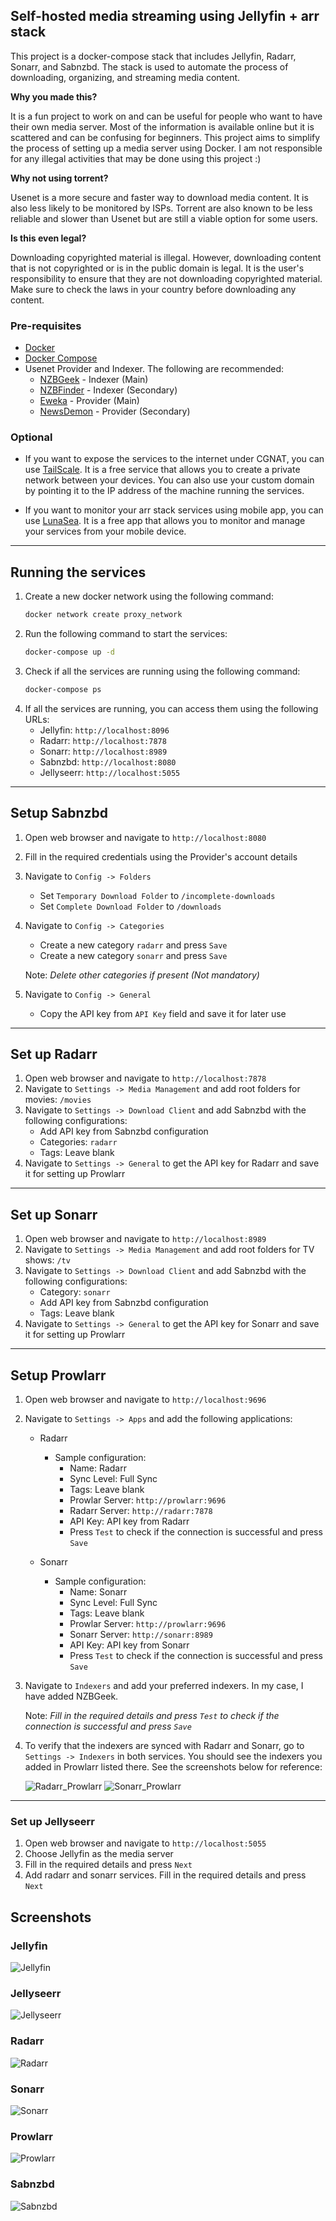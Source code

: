 ## Self-hosted media streaming using Jellyfin + arr stack

This project is a docker-compose stack that includes Jellyfin, Radarr, Sonarr, and Sabnzbd. The stack is used to automate the process of downloading, organizing, and streaming media content.

<b>Why you made this?</b> 

It is a fun project to work on and can be useful for people who want to have their own media server. Most of the information is available online but it is scattered and can be confusing for beginners. This project aims to simplify the process of setting up a media server using Docker. I am not responsible for any illegal activities that may be done using this project :)

<b>Why not using torrent?</b>

Usenet is a more secure and faster way to download media content. It is also less likely to be monitored by ISPs. Torrent are also known to be less reliable and slower than Usenet but are still a viable option for some users. 

<b>Is this even legal?</b>

Downloading copyrighted material is illegal. However, downloading content that is not copyrighted or is in the public domain is legal. It is the user's responsibility to ensure that they are not downloading copyrighted material. Make sure to check the laws in your country before downloading any content.


### Pre-requisites
- [Docker](https://docs.docker.com/get-docker/)
- [Docker Compose](https://docs.docker.com/compose/install/)
- Usenet Provider and Indexer. The following are recommended:
    * [NZBGeek](https://nzbgeek.info/register) - Indexer (Main)
    * [NZBFinder](https://nzbfinder.ws/register) - Indexer (Secondary)
    * [Eweka](https://www.eweka.nl/en) - Provider (Main)
    * [NewsDemon](https://www.newsdemon.com/) - Provider (Secondary)


### Optional

- If you want to expose the services to the internet under CGNAT, you can use [TailScale](https://tailscale.com/). It is a free service that allows you to create a private network between your devices. You can also use your custom domain by pointing it to the IP address of the machine running the services.

- If you want to monitor your arr stack services using mobile app, you can use [LunaSea](https://lunasea.app/). It is a free app that allows you to monitor and manage your services from your mobile device.

___

## Running the services

1. Create a new docker network using the following command:
    ```bash
    docker network create proxy_network
    ```
2. Run the following command to start the services:
    ```bash
    docker-compose up -d
    ```
3. Check if all the services are running using the following command:
    ```bash
    docker-compose ps
    ```
4. If all the services are running, you can access them using the following URLs:
    * Jellyfin: `http://localhost:8096`
    * Radarr: `http://localhost:7878`
    * Sonarr: `http://localhost:8989`
    * Sabnzbd: `http://localhost:8080`
    * Jellyseerr: `http://localhost:5055`

---

## Setup Sabnzbd

1. Open web browser and navigate to `http://localhost:8080`
2. Fill in the required credentials using the Provider's account details
3. Navigate to `Config -> Folders`
    * Set `Temporary Download Folder` to `/incomplete-downloads`
    * Set `Complete Download Folder` to `/downloads`
4. Navigate to `Config -> Categories`
    * Create a new category `radarr` and press `Save`
    * Create a new category `sonarr` and press `Save`

    Note: _Delete other categories if present (Not mandatory)_
5. Navigate to `Config -> General`
    * Copy the API key from `API Key` field and save it for later use

---

## Set up Radarr

1. Open web browser and navigate to `http://localhost:7878`
2. Navigate to `Settings -> Media Management` and add root folders for movies: `/movies`
3. Navigate to `Settings -> Download Client` and add Sabnzbd with the following configurations:
    * Add API key from Sabnzbd configuration
    * Categories: `radarr`
    * Tags: Leave blank
4. Navigate to `Settings -> General` to get the API key for Radarr and save it for setting up Prowlarr

___

## Set up Sonarr

1. Open web browser and navigate to `http://localhost:8989`
2. Navigate to `Settings -> Media Management` and add root folders for TV shows: `/tv`
3. Navigate to `Settings -> Download Client` and add Sabnzbd with the following configurations:
    * Category: `sonarr`
    * Add API key from Sabnzbd configuration
    * Tags: Leave blank
4. Navigate to `Settings -> General` to get the API key for Sonarr and save it for setting up Prowlarr


---

## Setup Prowlarr

1. Open web browser and navigate to `http://localhost:9696`
2. Navigate to `Settings -> Apps` and add the following applications:
    * Radarr
        * Sample configuration:
            * Name: Radarr
            * Sync Level: Full Sync
            * Tags: Leave blank
            * Prowlar Server: `http://prowlarr:9696`
            * Radarr Server: `http://radarr:7878`
            * API Key: API key from Radarr
            * Press `Test` to check if the connection is successful and press `Save`
        
    * Sonarr
        * Sample configuration:
            * Name: Sonarr
            * Sync Level: Full Sync
            * Tags: Leave blank
            * Prowlar Server: `http://prowlarr:9696`
            * Sonarr Server: `http://sonarr:8989`
            * API Key: API key from Sonarr
            * Press `Test` to check if the connection is successful and press `Save`
3. Navigate to `Indexers` and add your preferred indexers.  In my case, I have added NZBGeek.

    Note: _Fill in the required details and press `Test` to check if the connection is successful and press `Save`_

4. To verify that the indexers are synced with Radarr and Sonarr, go to `Settings -> Indexers` in both services. You should see the indexers you added in Prowlarr listed there. See the screenshots below for reference:

    ![Radarr_Prowlarr](/screenshots/prowlarr/radarr_prowlarr.png)
    ![Sonarr_Prowlarr](/screenshots/prowlarr/sonarr_prowlarr.png)

---


### Set up Jellyseerr

1. Open web browser and navigate to `http://localhost:5055`
2. Choose Jellyfin as the media server
3. Fill in the required details and press `Next`
4. Add radarr and sonarr services. Fill in the required details and press `Next`

## Screenshots

### Jellyfin
![Jellyfin](/screenshots/jellyfin.png)

### Jellyseerr
![Jellyseerr](/screenshots/jellyseerr.png)

### Radarr
![Radarr](/screenshots/radarr.png)

### Sonarr
![Sonarr](/screenshots/sonarr.png)

### Prowlarr
![Prowlarr](/screenshots/prowlarr.png)

### Sabnzbd
![Sabnzbd](/screenshots/sabnzbd.png)

